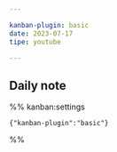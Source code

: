 ```yaml
---

kanban-plugin: basic
date: 2023-07-17
tipe: youtube

---
```


## Daily note





%% kanban:settings
```
{"kanban-plugin":"basic"}
```
%%